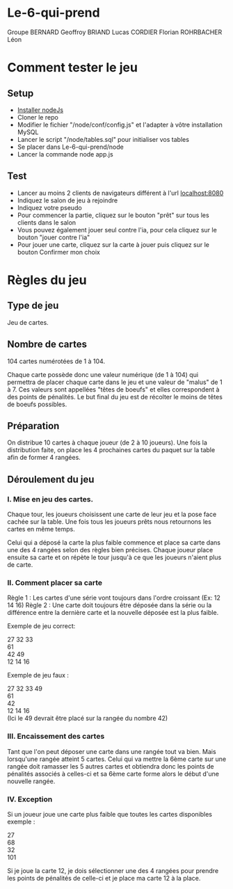# Le-6-qui-prend
Groupe BERNARD Geoffroy BRIAND Lucas CORDIER Florian ROHRBACHER Léon

# Comment tester le jeu

## Setup
  + [Installer nodeJs](https://nodejs.org/fr/) 
  + Cloner le repo
  + Modifier le fichier "/node/conf/config.js" et l'adapter à vôtre installation MySQL
  + Lancer le script "/node/tables.sql" pour initialiser vos tables
  + Se placer dans Le-6-qui-prend/node
  + Lancer la commande node app.js
  
## Test
  + Lancer au moins 2 clients de navigateurs différent à l'url [localhost:8080](http://localhost:8080)
  + Indiquez le salon de jeu à rejoindre 
  + Indiquez votre pseudo
  + Pour commencer la partie, cliquez sur le bouton "prêt" sur tous les clients dans le salon
  + Vous pouvez également jouer seul contre l'ia, pour cela cliquez sur le bouton "jouer contre l'ia"
  + Pour jouer une carte, cliquez sur la carte à jouer puis cliquez sur le bouton Confirmer mon choix

# Règles du jeu

## Type de jeu
Jeu de cartes.


## Nombre de cartes

104 cartes numérotées de 1 à 104.

Chaque carte possède donc une valeur numérique (de 1 à 104) qui permettra de placer chaque carte dans le jeu et une valeur de "malus" de 1 à 7. Ces valeurs sont appellées "têtes de boeufs" et elles correspondent à des points de pénalités. Le but final du jeu est de récolter le moins de têtes de boeufs possibles.

## Préparation

On distribue 10 cartes à chaque joueur (de 2 à 10 joueurs). Une fois la distribution faite, on place les 4 prochaines cartes du paquet sur la table afin de former 4 rangées.

## Déroulement du jeu

### I. Mise en jeu des cartes.

Chaque tour, les joueurs choisissent une carte de leur jeu et la pose face cachée sur la table. Une fois tous les joueurs prêts nous retournons les cartes en même temps.

Celui qui a déposé la carte la plus faible commence et place sa carte dans une des 4 rangées selon des règles bien précises. Chaque joueur place ensuite sa carte et on répète le tour jusqu'à ce que les joueurs n'aient plus de carte.


### II. Comment placer sa carte

Règle 1 : Les cartes d'une série vont toujours dans l'ordre croissant (Ex: 12 14 16)
Règle 2 : Une carte doit toujours être déposée dans la série ou la différence entre la dernière carte et la nouvelle déposée est la plus faible.


Exemple de jeu correct: 


27  32  33  </br>
61 </br>
42  49 </br>
12  14  16 </br>


Exemple de jeu faux : 

27  32  33  49 </br>
61   </br>
42 </br>
12  14  16 </br>
(Ici le 49 devrait être placé sur la rangée du nombre 42)


### III. Encaissement des cartes

Tant que l'on peut déposer une carte dans une rangée tout va bien. 
Mais lorsqu'une rangée atteint 5 cartes. Celui qui va mettre la 6ème carte sur une rangée doit ramasser les 5 autres cartes et obtiendra donc les points de pénalités associés à celles-ci et sa 6ème carte forme alors le début d'une nouvelle rangée.


### IV. Exception

Si un joueur joue une carte plus faible que toutes les cartes disponibles exemple :

27 </br>
68 </br>
32 </br>
101 </br>

Si je joue la carte 12, je dois sélectionner une des 4 rangées pour prendre les points de pénalités de celle-ci et je place ma carte 12 à la place.
